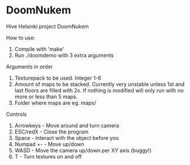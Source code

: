 # DoomNukem
Hive Helsinki project DoomNukem

How to use:
1. Compile with 'make'
2. Run ./doomdemo with 3 extra arguments

Arguments in order
1. Texturepack to be used. Integer 1-6
2. Amount of maps to be stacked. Currently very unstable unless 1st and last floors are filled with 2s. If nothing is modified will only run with no more or less than 5 maps.
3. Folder where maps are eg. maps/

Controls
1. Arrowkeys - Move around and turn camera
2. ESC/redX - Close the program
3. Space - Interact with the object before you
4. Numpad +- - Move up/down
5. WASD - Move the camera up/down per XY axis (buggy!)
6. T - Turn textures on and off

